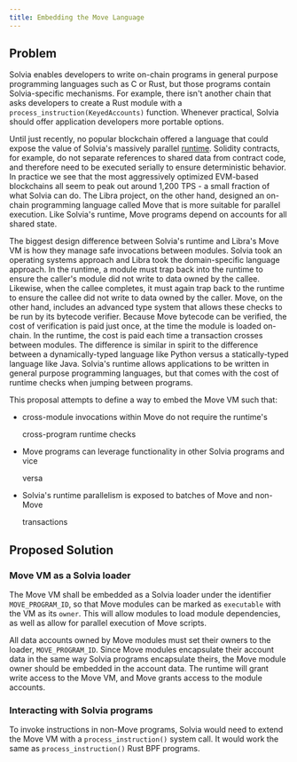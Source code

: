 ```yaml
---
title: Embedding the Move Language
---
```


## Problem

Solvia enables developers to write on-chain programs in general purpose programming languages such as C or Rust, but those programs contain Solvia-specific mechanisms. For example, there isn't another chain that asks developers to create a Rust module with a `process_instruction(KeyedAccounts)` function. Whenever practical, Solvia should offer application developers more portable options.

Until just recently, no popular blockchain offered a language that could expose the value of Solvia's massively parallel [runtime](../validator/runtime.md). Solidity contracts, for example, do not separate references to shared data from contract code, and therefore need to be executed serially to ensure deterministic behavior. In practice we see that the most aggressively optimized EVM-based blockchains all seem to peak out around 1,200 TPS - a small fraction of what Solvia can do. The Libra project, on the other hand, designed an on-chain programming language called Move that is more suitable for parallel execution. Like Solvia's runtime, Move programs depend on accounts for all shared state.

The biggest design difference between Solvia's runtime and Libra's Move VM is how they manage safe invocations between modules. Solvia took an operating systems approach and Libra took the domain-specific language approach. In the runtime, a module must trap back into the runtime to ensure the caller's module did not write to data owned by the callee. Likewise, when the callee completes, it must again trap back to the runtime to ensure the callee did not write to data owned by the caller. Move, on the other hand, includes an advanced type system that allows these checks to be run by its bytecode verifier. Because Move bytecode can be verified, the cost of verification is paid just once, at the time the module is loaded on-chain. In the runtime, the cost is paid each time a transaction crosses between modules. The difference is similar in spirit to the difference between a dynamically-typed language like Python versus a statically-typed language like Java. Solvia's runtime allows applications to be written in general purpose programming languages, but that comes with the cost of runtime checks when jumping between programs.

This proposal attempts to define a way to embed the Move VM such that:

- cross-module invocations within Move do not require the runtime's

  cross-program runtime checks

- Move programs can leverage functionality in other Solvia programs and vice

  versa

- Solvia's runtime parallelism is exposed to batches of Move and non-Move

  transactions

## Proposed Solution

### Move VM as a Solvia loader

The Move VM shall be embedded as a Solvia loader under the identifier `MOVE_PROGRAM_ID`, so that Move modules can be marked as `executable` with the VM as its `owner`. This will allow modules to load module dependencies, as well as allow for parallel execution of Move scripts.

All data accounts owned by Move modules must set their owners to the loader, `MOVE_PROGRAM_ID`. Since Move modules encapsulate their account data in the same way Solvia programs encapsulate theirs, the Move module owner should be embedded in the account data. The runtime will grant write access to the Move VM, and Move grants access to the module accounts.

### Interacting with Solvia programs

To invoke instructions in non-Move programs, Solvia would need to extend the Move VM with a `process_instruction()` system call. It would work the same as `process_instruction()` Rust BPF programs.

